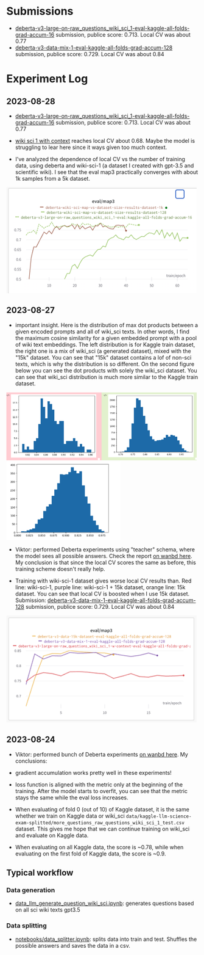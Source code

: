 
# Submissions

- [deberta-v3-large-on-raw_questions_wiki_sci_1-eval-kaggle-all-folds-grad-accum-16](https://www.kaggle.com/code/viktorcikojevic/kaggle-llm?scriptVersionId=141219820) submission, publice score: 0.713. Local CV was about 0.77
- [deberta-v3-data-mix-1-eval-kaggle-all-folds-grad-accum-128](https://www.kaggle.com/code/viktorcikojevic/kaggle-llm?scriptVersionId=141282948) submission, publice score: 0.729. Local CV was about 0.84



# Experiment Log

## 2023-08-28



- [deberta-v3-large-on-raw_questions_wiki_sci_1-eval-kaggle-all-folds-grad-accum-16](https://www.kaggle.com/code/viktorcikojevic/kaggle-llm?scriptVersionId=141219820) submission, publice score: 0.713. Local CV was about 0.77

- [wiki sci 1 with context](https://wandb.ai/viktor-cikojevic/huggingface/reports/Untitled-Report--Vmlldzo1MjUzODM3/edit?firstReport&runsetFilter)  reaches local CV about 0.68. Maybe the model is struggling to lear here since it ways given too much context.

- I've analyzed the dependence of local CV vs the number of training data, using deberta and wiki-sci-1 (a dataset I created with gpt-3.5 and scientific wiki). I see that the eval map3  practically converges with about 1k samples from a 5k dataset.

<!-- ![Alt text](assets/image-evolution.png) -->

<img src="assets/image-evolution.png" alt="drawing" width="500"/>


## 2023-08-27


- important insight. Here is the distribution of max dot products between a given encoded prompts and all of wiki_sci texts. In other words, I find the maximum cosine similarity for a given embedded prompt with a pool of wiki text embeddings. The left distribution is for Kaggle train dataset, the right one is a mix of wiki_sci (a generated dataset), mixed with the "15k" dataset. You can see that "15k" dataset contains a lof of non-sci texts, which is why the distribution is so different. On the second figure below you can see the dot products with solely the wiki_sci dataset. You can see that wiki_sci distribution is much more similar to the Kaggle train dataset. 
<!-- ![Alt text](assets/image-1.png) -->
<img src="assets/image-1.png" alt="drawing" width="500"/>

<img src="assets/image-wiki-sci.png" alt="drawing" width="300"/>

- Viktor: performed Deberta experiments using "teacher" schema, where the model sees all possible answers. Check the report [on wanbd here](https://api.wandb.ai/links/viktor-cikojevic/6rax1t92). My conclusion is that since the local CV scores the same as before, this training scheme doesn't really help.

- Training with wiki-sci-1 dataset gives worse local CV results than. Red line: wiki-sci-1, purple line: wiki-sci-1 + 15k dataset, orange line: 15k dataset. You can see that local CV is boosted when I use 15k dataset. Submission: [deberta-v3-data-mix-1-eval-kaggle-all-folds-grad-accum-128](https://www.kaggle.com/code/viktorcikojevic/kaggle-llm?scriptVersionId=141282948) submission, publice score: 0.729. Local CV was about 0.84

<!-- ![Alt text](assets/image-wiki-sci-vs-mixes.png){ width: 100px; } -->

<img src="assets/image-wiki-sci-vs-mixes.png" alt="drawing" width="500"/>




## 2023-08-24


-    Viktor: performed bunch of Deberta experiments [on wanbd here](https://wandb.ai/viktor-cikojevic/huggingface/reports/Untitled-Report--Vmlldzo1MjIyNzc3). My conclusions:

-  gradient accumulation works pretty well in these experiments!

- loss function is aligned with the metric only at the beginning of the training. After the model starts to overfit, you can see that the metric stays the same while the eval loss increases.

- When evaluating of fold 0 (out of 10) of Kaggle dataset, it is the same whether we train on Kaggle data or wiki_sci `data/kaggle-llm-science-exam-splitted/more_questions_raw_questions_wiki_sci_1_test.csv` dataset. This gives me hope that we can continue training on wiki_sci and evaluate on Kaggle data.

- When evaluating on all Kaggle data, the score is ~0.78, while when evaluating on the first fold of Kaggle data, the score is ~0.9. 


## Typical workflow


### Data generation

- [data_llm_generate_question_wiki_sci.ipynb](../notebooks/data_llm_generate_question_wiki_sci.ipynb): generates questions based on all sci wiki texts gpt3.5

### Data splitting

- [notebooks/data_splitter.ipynb](notebooks/data_splitter.ipynb): splits data into train and test. Shuffles the possible answers and saves the data in a csv.



